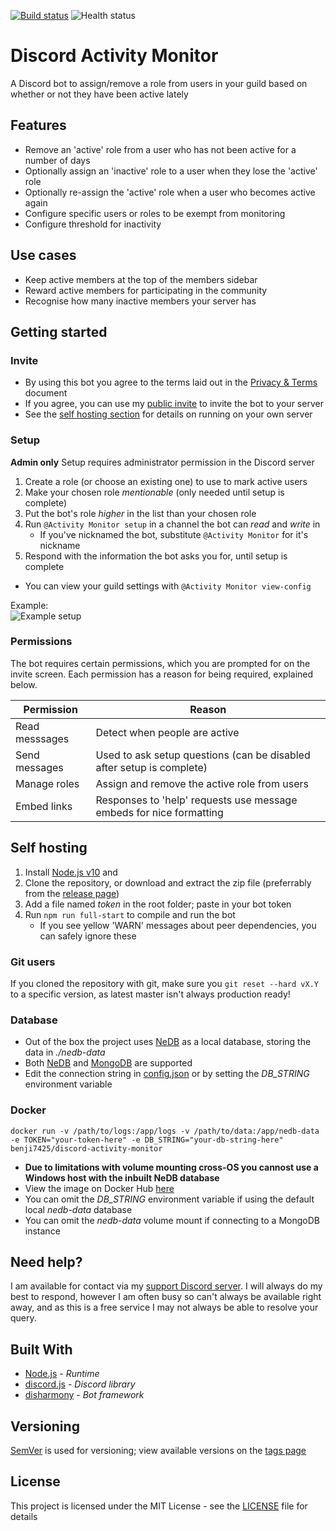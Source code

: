 [![Build status](https://badge.buildkite.com/0721103d18e2921880c1f18df491229eea35b2075e3d58b270.svg)](https://buildkite.com/benji7425-discord/activity-monitor)
![Health status](https://healthchecks.io/badge/757a86c5-43a4-4c74-a134-72ba9e7b391b/xJed9T7a.svg)
# Discord Activity Monitor
<!--summary-->
A Discord bot to assign/remove a role from users in your guild based on whether or not they have been active lately
<!--/summary-->

## Features
<!--features-->
- Remove an 'active' role from a user who has not been active for a number of days
- Optionally assign an 'inactive' role to a user when they lose the 'active' role
- Optionally re-assign the 'active' role when a user who becomes active again
- Configure specific users or roles to be exempt from monitoring
- Configure threshold for inactivity
<!--/features-->

## Use cases
- Keep active members at the top of the members sidebar
- Reward active members for participating in the community
- Recognise how many inactive members your server has

## Getting started
### Invite
- By using this bot you agree to the terms laid out in the [Privacy & Terms](./docs/privacy-and-terms.md) document
- If you agree, you can use my [public invite](https://discordapp.com/oauth2/authorize?client_id=575115003875688448&scope=bot&permissions=268454912) to invite the bot to your server
- See the [self hosting section](#self-hosting) for details on running on your own server

### Setup
**Admin only**
Setup requires administrator permission in the Discord server
1. Create a role (or choose an existing one) to use to mark active users
2. Make your chosen role *mentionable* (only needed until setup is complete)
3. Put the bot's role *higher* in the list than your chosen role
4. Run `@Activity Monitor setup` in a channel the bot can *read* and *write* in
	- If you've nicknamed the bot, substitute `@Activity Monitor` for it's nickname
5. Respond with the information the bot asks you for, until setup is complete

- You can view your guild settings with `@Activity Monitor view-config`

Example:  
![Example setup](https://user-images.githubusercontent.com/14295333/61799425-01468d00-ae23-11e9-9e88-604eaa033a24.png)

### Permissions

The bot requires certain permissions, which you are prompted for on the invite screen.
Each permission has a reason for being required, explained below.

| Permission     | Reason                                                                |
|----------------|-----------------------------------------------------------------------|
| Read messsages | Detect when people are active                                         |
| Send messages  | Used to ask setup questions (can be disabled after setup is complete) |
| Manage roles   | Assign and remove the active role from users                          |
| Embed links    | Responses to 'help' requests use message embeds for nice formatting   |

## Self hosting
1. Install [Node.js v10](https://nodejs.org/en/) and 
2. Clone the repository, or download and extract the zip file (preferrably from the [release page](https://github.com/benji7425/discord-activity-monitor/releases))
3. Add a file named *token* in the root folder; paste in your bot token
3. Run `npm run full-start` to compile and run the bot
	- If you see yellow 'WARN' messages about peer dependencies, you can safely ignore these

### Git users  
If you cloned the repository with git, make sure you `git reset --hard vX.Y` to a specific version, as latest master isn't always production ready!

### Database
- Out of the box the project uses [NeDB](https://github.com/louischatriot/nedb/) as a local database, storing the data in *./nedb-data*
- Both [NeDB](https://github.com/louischatriot/nedb/) and [MongoDB](https://www.mongodb.com) are supported
- Edit the connection string in [config.json](./config.json) or by setting the *DB_STRING* environment variable

### Docker
`docker run -v /path/to/logs:/app/logs -v /path/to/data:/app/nedb-data -e TOKEN="your-token-here" -e DB_STRING="your-db-string-here" benji7425/discord-activity-monitor`

- **Due to limitations with volume mounting cross-OS you cannost use a Windows host with the inbuilt NeDB database**
- View the image on Docker Hub [here](https://hub.docker.com/r/benji7425/discord-activity-monitor)
- You can omit the *DB_STRING* environment variable if using the default local *nedb-data* database
- You can omit the *nedb-data* volume mount if connecting to a MongoDB instance

## Need help?
I am available for contact via my [support Discord server](https://discordapp.com/invite/SSkbwSJ). I will always do my best to respond, however I am often busy so can't always be available right away, and as this is a free service I may not always be able to resolve your query.

## Built With
- [Node.js](https://nodejs.org/en/) - *Runtime*
- [discord.js](https://github.com/discordjs/discord.js) - *Discord library*
- [disharmony](https://github.com/benji7425/disharmony) - *Bot framework*

## Versioning
[SemVer](http://semver.org/) is used for versioning; view available versions on the [tags page](https://github.com/your/project/tags)

## License
This project is licensed under the MIT License - see the [LICENSE](./LICENSE) file for details
